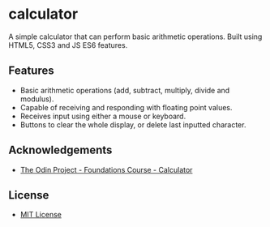 # calculator
A simple calculator that can perform basic arithmetic operations. Built using HTML5, CSS3 and JS ES6 features.

## Features
- Basic arithmetic operations (add, subtract, multiply, divide and modulus).
- Capable of receiving and responding with floating point values.
- Receives input using either a mouse or keyboard.
- Buttons to clear the whole display, or delete last inputted character.

## Acknowledgements
- [The Odin Project - Foundations Course - Calculator](https://www.theodinproject.com/courses/foundations/lessons/calculator)

## License
- [MIT License](https://opensource.org/licenses/MIT)
